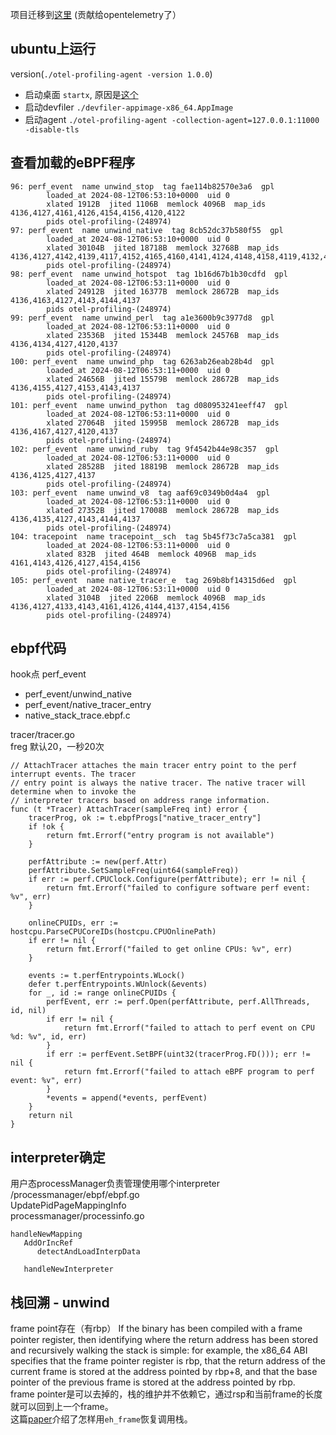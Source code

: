 项目迁移到[这里](https://github.com/open-telemetry/opentelemetry-ebpf-profiler) (贡献给opentelemetry了）
## ubuntu上运行
version(`./otel-profiling-agent -version
1.0.0`)  
- 启动桌面
`startx`, 原因是[这个](https://github.com/open-telemetry/opentelemetry-ebpf-profiler/issues/14)
- 启动devfiler 
`./devfiler-appimage-x86_64.AppImage`  
- 启动agent
`./otel-profiling-agent -collection-agent=127.0.0.1:11000 -disable-tls`

## 查看加载的eBPF程序
```
96: perf_event  name unwind_stop  tag fae114b82570e3a6  gpl
        loaded_at 2024-08-12T06:53:10+0000  uid 0
        xlated 1912B  jited 1106B  memlock 4096B  map_ids 4136,4127,4161,4126,4154,4156,4120,4122
        pids otel-profiling-(248974)
97: perf_event  name unwind_native  tag 8cb52dc37b580f55  gpl
        loaded_at 2024-08-12T06:53:10+0000  uid 0
        xlated 30104B  jited 18718B  memlock 32768B  map_ids 4136,4127,4142,4139,4117,4152,4165,4160,4141,4124,4148,4158,4119,4132,4130,4146,4150,4166,4143,4144,4137
        pids otel-profiling-(248974)
98: perf_event  name unwind_hotspot  tag 1b16d67b1b30cdfd  gpl
        loaded_at 2024-08-12T06:53:11+0000  uid 0
        xlated 24912B  jited 16377B  memlock 28672B  map_ids 4136,4163,4127,4143,4144,4137
        pids otel-profiling-(248974)
99: perf_event  name unwind_perl  tag a1e3600b9c3977d8  gpl
        loaded_at 2024-08-12T06:53:11+0000  uid 0
        xlated 23536B  jited 15344B  memlock 24576B  map_ids 4136,4134,4127,4120,4137
        pids otel-profiling-(248974)
100: perf_event  name unwind_php  tag 6263ab26eab28b4d  gpl
        loaded_at 2024-08-12T06:53:11+0000  uid 0
        xlated 24656B  jited 15579B  memlock 28672B  map_ids 4136,4155,4127,4153,4143,4137
        pids otel-profiling-(248974)
101: perf_event  name unwind_python  tag d080953241eeff47  gpl
        loaded_at 2024-08-12T06:53:11+0000  uid 0
        xlated 27064B  jited 15995B  memlock 28672B  map_ids 4136,4167,4127,4120,4137
        pids otel-profiling-(248974)
102: perf_event  name unwind_ruby  tag 9f4542b44e98c357  gpl
        loaded_at 2024-08-12T06:53:11+0000  uid 0
        xlated 28528B  jited 18819B  memlock 28672B  map_ids 4136,4125,4127,4137
        pids otel-profiling-(248974)
103: perf_event  name unwind_v8  tag aaf69c0349b0d4a4  gpl
        loaded_at 2024-08-12T06:53:11+0000  uid 0
        xlated 27352B  jited 17008B  memlock 28672B  map_ids 4136,4135,4127,4143,4144,4137
        pids otel-profiling-(248974)
104: tracepoint  name tracepoint__sch  tag 5b45f73c7a5ca381  gpl
        loaded_at 2024-08-12T06:53:11+0000  uid 0
        xlated 832B  jited 464B  memlock 4096B  map_ids 4161,4143,4126,4127,4154,4156
        pids otel-profiling-(248974)
105: perf_event  name native_tracer_e  tag 269b8bf14315d6ed  gpl
        loaded_at 2024-08-12T06:53:11+0000  uid 0
        xlated 3104B  jited 2206B  memlock 4096B  map_ids 4136,4127,4133,4143,4161,4126,4144,4137,4154,4156
        pids otel-profiling-(248974)
```

## ebpf代码
hook点 perf_event
- perf_event/unwind_native
- perf_event/native_tracer_entry
- native_stack_trace.ebpf.c

tracer/tracer.go  
freg 默认20，一秒20次  
```
// AttachTracer attaches the main tracer entry point to the perf interrupt events. The tracer
// entry point is always the native tracer. The native tracer will determine when to invoke the
// interpreter tracers based on address range information.
func (t *Tracer) AttachTracer(sampleFreq int) error {
    tracerProg, ok := t.ebpfProgs["native_tracer_entry"]
    if !ok {
        return fmt.Errorf("entry program is not available")
    }

    perfAttribute := new(perf.Attr)
    perfAttribute.SetSampleFreq(uint64(sampleFreq))
    if err := perf.CPUClock.Configure(perfAttribute); err != nil {
        return fmt.Errorf("failed to configure software perf event: %v", err)
    }

    onlineCPUIDs, err := hostcpu.ParseCPUCoreIDs(hostcpu.CPUOnlinePath)
    if err != nil {
        return fmt.Errorf("failed to get online CPUs: %v", err)
    }

    events := t.perfEntrypoints.WLock()
    defer t.perfEntrypoints.WUnlock(&events)
    for _, id := range onlineCPUIDs {
        perfEvent, err := perf.Open(perfAttribute, perf.AllThreads, id, nil)
        if err != nil {
            return fmt.Errorf("failed to attach to perf event on CPU %d: %v", id, err)
        }
        if err := perfEvent.SetBPF(uint32(tracerProg.FD())); err != nil {
            return fmt.Errorf("failed to attach eBPF program to perf event: %v", err)
        }
        *events = append(*events, perfEvent)
    }
    return nil
}
```

## interpreter确定
用户态processManager负责管理使用哪个interpreter  
/processmanager/ebpf/ebpf.go  
UpdatePidPageMappingInfo    
processmanager/processinfo.go  
```
handleNewMapping
   AddOrIncRef
      detectAndLoadInterpData
      
   handleNewInterpreter  
```

## 栈回溯 - unwind
frame point存在（有rbp）
If the binary has been compiled with a frame pointer register, then identifying where the return
address has been stored and recursively walking the stack is simple: for example, the x86_64 ABI
specifies that the frame pointer register is rbp, that the return address of the current frame is stored
at the address pointed by rbp+8, and that the base pointer of the previous frame is stored at the address pointed by rbp.  
frame pointer是可以去掉的，栈的维护并不依赖它，通过rsp和当前frame的长度就可以回到上一个frame。  
这篇[paper](https://inria.hal.science/hal-02297690/document)介绍了怎样用`eh_frame`恢复调用栈。
